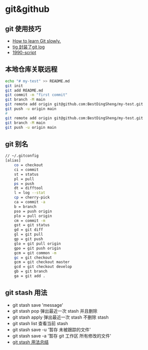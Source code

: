 # git&github

## git 使用技巧
- [How to learn Git slowly.](https://dev.to/samuelfaure/how-to-learn-git-slowly-38fa)
- [tig 封装了git log](https://zhuanlan.zhihu.com/p/72554875)
- [1990-script](https://github.com/antfu/1990-script)

## 本地仓库关联远程

```bash
echo "# my-test" >> README.md
git init
git add README.md
git commit -m "first commit"
git branch -M main
git remote add origin git@github.com:BestDingSheng/my-test.git
git push -u origin main
#
git remote add origin git@github.com:BestDingSheng/my-test.git
git branch -M main
git push -u origin main
```

## git 别名

```bash
// ~/.gitconfig
[alias]
    co = checkout
    ci = commit
    st = status
    pl = pull
    ps = push
    dt = difftool
    l = log --stat
    cp = cherry-pick
    ca = commit -a
    b = branch
    pso = push origin
    plo = pull origin
    cm = commit -m
    gst = git status
    gd = git diff
    gl = git pull
    gp = git push
    glo = git pull origin
    gpo = git push origin
    gcm = git common -m
    gc = git checkout
    gcm = git checkout master
    gcd = git checkout develop
    gb = git branch
    ga = git add .

```

## git stash 用法

- git stash save 'message'
- git stash pop  弹出最近一次 stash 并且删除
- git stash apply 弹出最近一次 stash 不删除 stash
- git stash list 查看当前 stash
- git stash save -u '暂存 未被跟踪的文件'
- git stash save -a '暂存 git 工作区 所有修改的文件'
- [git stash 用法总结](https://www.cnblogs.com/tocy/p/git-stash-reference.html)

